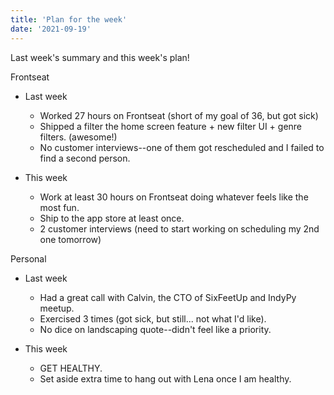 ```yaml
---
title: 'Plan for the week'
date: '2021-09-19'
---
```


Last week's summary and this week's plan!

Frontseat

 * Last week
    * Worked 27 hours on Frontseat (short of my goal of 36, but got sick)
    * Shipped a filter the home screen feature + new filter UI + genre filters. (awesome!)
    * No customer interviews--one of them got rescheduled and I failed to find a second person.

 * This week
    * Work at least 30 hours on Frontseat doing whatever feels like the most fun.
    * Ship to the app store at least once.
    * 2 customer interviews (need to start working on scheduling my 2nd one tomorrow)

Personal

 * Last week
    * Had a great call with Calvin, the CTO of SixFeetUp and IndyPy meetup.
    * Exercised 3 times (got sick, but still... not what I'd like).
    * No dice on landscaping quote--didn't feel like a priority.

 * This week
    * GET HEALTHY.
    * Set aside extra time to hang out with Lena once I am healthy.
